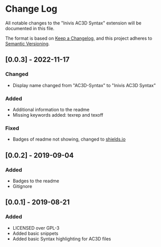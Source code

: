 # Change Log

All notable changes to the "Inivis AC3D Syntax" extension will be documented in this file.

The format is based on [Keep a Changelog](https://keepachangelog.com/en/1.0.0/),
and this project adheres to [Semantic Versioning](https://semver.org/spec/v2.0.0.html).

## [0.0.3] - 2022-11-17

### Changed

- Display name changed from "AC3D-Syntax" to "Inivis AC3D Syntax"

### Added

- Additional information to the readme
- Missing keywords added: texrep and texoff

### Fixed

- Badges of readme not showing, changed to [shields.io](https://shields.io)

## [0.0.2] - 2019-09-04

### Added

- Badges to the readme
- Gitignore

## [0.0.1] - 2019-08-21

### Added

- LICENSED over GPL-3
- Added basic snippets
- Added basic Syntax highlighting for AC3D files
